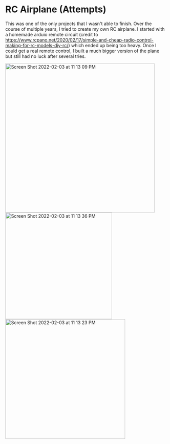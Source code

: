 # RC Airplane (Attempts)
This was one of the only projects that I wasn't able to finish. Over the course of multiple years, I tried to create my own RC airplane. I started with a homemade arduio remote circuit (credit to https://www.rcpano.net/2020/02/17/simple-and-cheap-radio-control-making-for-rc-models-diy-rc/) which ended up being too heavy. Once I could get a real remote control, I built a much bigger version of the plane but still had no luck after several tries. 

<img width="466" alt="Screen Shot 2022-02-03 at 11 13 09 PM" src="https://user-images.githubusercontent.com/44248582/152481352-83932cbb-c2f4-420b-a8d3-3303013c4062.png">
<img width="333" alt="Screen Shot 2022-02-03 at 11 13 36 PM" src="https://user-images.githubusercontent.com/44248582/152481360-1c2e4c25-83e0-47f7-8f5d-7abaf91993c5.png">
<img width="374" alt="Screen Shot 2022-02-03 at 11 13 23 PM" src="https://user-images.githubusercontent.com/44248582/152481362-e1c05067-bc34-4915-8432-d32cfb1a6ecf.png">
